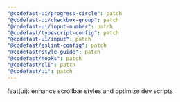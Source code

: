 ```yaml
---
"@codefast-ui/progress-circle": patch
"@codefast-ui/checkbox-group": patch
"@codefast-ui/input-number": patch
"@codefast/typescript-config": patch
"@codefast-ui/input": patch
"@codefast/eslint-config": patch
"@codefast/style-guide": patch
"@codefast/hooks": patch
"@codefast/cli": patch
"@codefast/ui": patch
---
```


feat(ui): enhance scrollbar styles and optimize dev scripts
